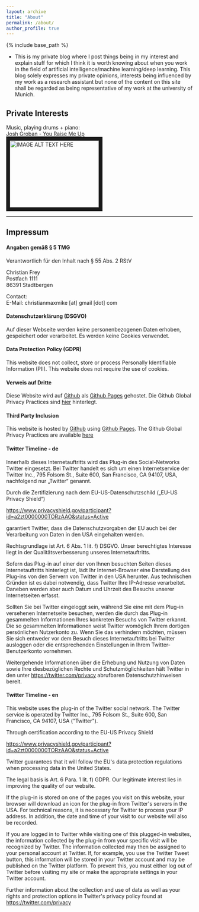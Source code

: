 ```yaml
---
layout: archive
title: "About"
permalink: /about/
author_profile: true
---
```

{% include base_path %}

<ul>
<li>This is my private blog where I post things being in my interest and explain stuff for which I think it is worth knowing about when you work in the field of artificial intelligence/machine learning/deep learning. This blog solely expresses my private opinions, interests being influenced by my work as a research assistant but none of the content on this site shall be regarded as being representative of my work at the university of Munich.</li>
 </ul>


## Private Interests
Music, playing drums + piano:<br/>
<a href="https://youtu.be/c9VydyJSo5w">Josh Groban - You Raise Me Up</a><br>
<a href="http://www.youtube.com/watch?feature=player_embedded&v=c9VydyJSo5w
" target="_blank"><img src="http://img.youtube.com/vi/c9VydyJSo5w/0.jpg" 
alt="IMAGE ALT TEXT HERE" width="240" height="180" border="10" /></a>

---
## Impressum
#### Angaben gemäß § 5 TMG
Verantwortlich für den Inhalt nach § 55 Abs. 2 RStV

Christian Frey<br>
Postfach 1111<br>
86391 Stadtbergen<br> 

Contact:<br>
E-Mail: christianmaxmike [at] gmail [dot] com

#### Datenschutzerklärung (DSGVO)

Auf dieser Webseite werden keine personenbezogenen Daten erhoben, gespeichert oder verarbeitet. Es werden keine Cookies verwendet.

#### Data Protection Policy (GDPR)

This website does not collect, store or process Personally Identifiable Information (PII). This website does not require the use of cookies.

#### Verweis auf Dritte

Diese Website wird auf <a href="https://www.github.com/">Github</a> als <a href="https://help.github.com/articles/what-is-github-pages">Github Pages</a> gehostet. Die Github Global Privacy Practices sind <a href="https://help.github.com/articles/global-privacy-practices/">hier</a> hinterlegt.

#### Third Party Inclusion

This website is hosted by <a href="https://www.github.com/">Github</a> using <a href="https://help.github.com/articles/what-is-github-pages/">Github Pages</a>. The Github Global Privacy Practices are available <a href="https://help.github.com/articles/global-privacy-practices/">here</a>

#### Twitter Timeline - de

Innerhalb dieses Internetauftritts wird das Plug-in des Social-Networks Twitter eingesetzt. Bei Twitter handelt es sich um einen Internetservice der Twitter Inc., 795 Folsom St., Suite 600, San Francisco, CA 94107, USA, nachfolgend nur „Twitter“ genannt.

Durch die Zertifizierung nach dem EU-US-Datenschutzschild („EU-US Privacy Shield“)

https://www.privacyshield.gov/participant?id=a2zt0000000TORzAAO&status=Active

garantiert Twitter, dass die Datenschutzvorgaben der EU auch bei der Verarbeitung von Daten in den USA eingehalten werden.

Rechtsgrundlage ist Art. 6 Abs. 1 lit. f) DSGVO. Unser berechtigtes Interesse liegt in der Qualitätsverbesserung unseres Internetauftritts.

Sofern das Plug-in auf einer der von Ihnen besuchten Seiten dieses Internetauftritts hinterlegt ist, lädt Ihr Internet-Browser eine Darstellung des Plug-ins von den Servern von Twitter in den USA herunter. Aus technischen Gründen ist es dabei notwendig, dass Twitter Ihre IP-Adresse verarbeitet. Daneben werden aber auch Datum und Uhrzeit des Besuchs unserer Internetseiten erfasst.

Sollten Sie bei Twitter eingeloggt sein, während Sie eine mit dem Plug-in versehenen Internetseite besuchen, werden die durch das Plug-in gesammelten Informationen Ihres konkreten Besuchs von Twitter erkannt. Die so gesammelten Informationen weist Twitter womöglich Ihrem dortigen persönlichen Nutzerkonto zu. Wenn Sie das verhindern möchten, müssen Sie sich entweder vor dem Besuch dieses Internetauftritts bei Twitter ausloggen oder die entsprechenden Einstellungen in Ihrem Twitter-Benutzerkonto vornehmen.

Weitergehende Informationen über die Erhebung und Nutzung von Daten sowie Ihre diesbezüglichen Rechte und Schutzmöglichkeiten hält Twitter in den unter <a href="https://twitter.com/privacy">https://twitter.com/privacy</a> abrufbaren Datenschutzhinweisen bereit.

#### Twitter Timeline - en
This website uses the plug-in of the Twitter social network. The Twitter service is operated by Twitter Inc., 795 Folsom St., Suite 600, San Francisco, CA 94107, USA ("Twitter").

Through certification according to the EU-US Privacy Shield

https://www.privacyshield.gov/participant?id=a2zt0000000TORzAAO&status=Active

Twitter guarantees that it will follow the EU's data protection regulations when processing data in the United States.

The legal basis is Art. 6 Para. 1 lit. f) GDPR. Our legitimate interest lies in improving the quality of our website.

If the plug-in is stored on one of the pages you visit on this website, your browser will download an icon for the plug-in from Twitter's servers in the USA. For technical reasons, it is necessary for Twitter to process your IP address. In addition, the date and time of your visit to our website will also be recorded.

If you are logged in to Twitter while visiting one of this plugged-in websites, the information collected by the plug-in from your specific visit will be recognized by Twitter. The information collected may then be assigned to your personal account at Twitter. If, for example, you use the Twitter Tweet button, this information will be stored in your Twitter account and may be published on the Twitter platform. To prevent this, you must either log out of Twitter before visiting my site or make the appropriate settings in your Twitter account.

Further information about the collection and use of data as well as your rights and protection options in Twitter's privacy policy found at <a href="https://twitter.com/privacy">https://twitter.com/privacy</a>
